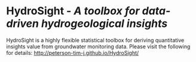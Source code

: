 HydroSight - _A toolbox for data-driven hydrogeological insights_
==============================

HydroSight is a highly flexible statistical toolbox for deriving quantitative insights value from groundwater monitoring data. Please visit the following for details: http://peterson-tim-j.github.io/HydroSight/
